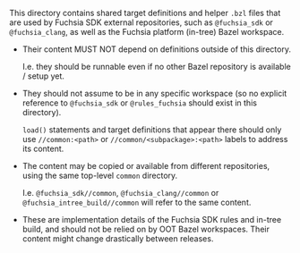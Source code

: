 This directory contains shared target definitions and helper
`.bzl` files that are used by Fuchsia SDK external repositories,
such as `@fuchsia_sdk` or `@fuchsia_clang`, as well as the Fuchsia
platform (in-tree) Bazel workspace.

- Their content MUST NOT depend on definitions outside of this
  directory.

  I.e. they should be runnable even if no other Bazel repository is
  available / setup yet.

- They should not assume to be in any specific workspace
  (so no explicit reference to `@fuchsia_sdk` or
  `@rules_fuchsia` should exist in this directory).

  `load()` statements and target definitions that appear there
  should only use `//common:<path>` or `//common/<subpackage>:<path>`
  labels to address its content.

- The content may be copied or available from different
  repositories, using the same top-level `common` directory.

  I.e. `@fuchsia_sdk//common`, `@fuchsia_clang//common`
  or `@fuchsia_intree_build//common` will refer to the same
  content.

- These are implementation details of the Fuchsia SDK rules
  and in-tree build, and should not be relied on by OOT Bazel
  workspaces. Their content might change drastically between
  releases.
